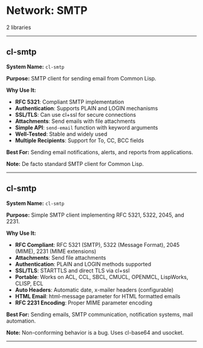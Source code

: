 # Network: SMTP

2 libraries

---

## cl-smtp

**System Name:** `cl-smtp`

**Purpose:** SMTP client for sending email from Common Lisp.

**Why Use It:**
- **RFC 5321**: Compliant SMTP implementation
- **Authentication**: Supports PLAIN and LOGIN mechanisms
- **SSL/TLS**: Can use cl+ssl for secure connections
- **Attachments**: Send emails with file attachments
- **Simple API**: `send-email` function with keyword arguments
- **Well-Tested**: Stable and widely used
- **Multiple Recipients**: Support for To, CC, BCC fields

**Best For:** Sending email notifications, alerts, and reports from applications.

**Note:** De facto standard SMTP client for Common Lisp.

---


## cl-smtp

**System Name:** `cl-smtp`

**Purpose:** Simple SMTP client implementing RFC 5321, 5322, 2045, and 2231.

**Why Use It:**
- **RFC Compliant**: RFC 5321 (SMTP), 5322 (Message Format), 2045 (MIME), 2231 (MIME extensions)
- **Attachments**: Send file attachments
- **Authentication**: PLAIN and LOGIN methods supported
- **SSL/TLS**: STARTTLS and direct TLS via cl+ssl
- **Portable**: Works on ACL, CCL, SBCL, CMUCL, OPENMCL, LispWorks, CLISP, ECL
- **Auto Headers**: Automatic date, x-mailer headers (configurable)
- **HTML Email**: html-message parameter for HTML formatted emails
- **RFC 2231 Encoding**: Proper MIME parameter encoding

**Best For:** Sending emails, SMTP communication, notification systems, mail automation.

**Note:** Non-conforming behavior is a bug. Uses cl-base64 and usocket.

---


